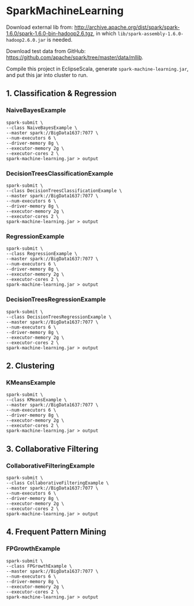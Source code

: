 # SparkMachineLearning

Download external lib from: http://archive.apache.org/dist/spark/spark-1.6.0/spark-1.6.0-bin-hadoop2.6.tgz, in which `lib/spark-assembly-1.6.0-hadoop2.6.0.jar` is needed.

Download test data from GitHub: https://github.com/apache/spark/tree/master/data/mllib.

Compile this project in EclipseScala, generate `spark-machine-learning.jar`, and put this jar into cluster to run.

## 1. Classification & Regression
### NaiveBayesExample
```
spark-submit \
--class NaiveBayesExample \
--master spark://BigData1637:7077 \
--num-executors 6 \
--driver-memory 8g \
--executor-memory 2g \
--executor-cores 2 \
spark-machine-learning.jar > output
```

### DecisionTreesClassificationExample
```
spark-submit \
--class DecisionTreesClassificationExample \
--master spark://BigData1637:7077 \
--num-executors 6 \
--driver-memory 8g \
--executor-memory 2g \
--executor-cores 2 \
spark-machine-learning.jar > output
```

### RegressionExample
```
spark-submit \
--class RegressionExample \
--master spark://BigData1637:7077 \
--num-executors 6 \
--driver-memory 8g \
--executor-memory 2g \
--executor-cores 2 \
spark-machine-learning.jar > output
```

### DecisionTreesRegressionExample
```
spark-submit \
--class DecisionTreesRegressionExample \
--master spark://BigData1637:7077 \
--num-executors 6 \
--driver-memory 8g \
--executor-memory 2g \
--executor-cores 2 \
spark-machine-learning.jar > output
```

## 2. Clustering
### KMeansExample
```
spark-submit \
--class KMeansExample \
--master spark://BigData1637:7077 \
--num-executors 6 \
--driver-memory 8g \
--executor-memory 2g \
--executor-cores 2 \
spark-machine-learning.jar > output
```

## 3. Collaborative Filtering
### CollaborativeFilteringExample
```
spark-submit \
--class CollaborativeFilteringExample \
--master spark://BigData1637:7077 \
--num-executors 6 \
--driver-memory 8g \
--executor-memory 2g \
--executor-cores 2 \
spark-machine-learning.jar > output
```

## 4. Frequent Pattern Mining
### FPGrowthExample
```
spark-submit \
--class FPGrowthExample \
--master spark://BigData1637:7077 \
--num-executors 6 \
--driver-memory 8g \
--executor-memory 2g \
--executor-cores 2 \
spark-machine-learning.jar > output
```
